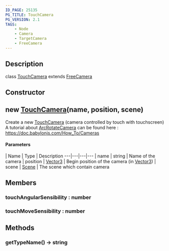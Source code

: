 ```yaml
---
ID_PAGE: 25135
PG_TITLE: TouchCamera
PG_VERSION: 2.1
TAGS:
    - Node
    - Camera
    - TargetCamera
    - FreeCamera
---
```

## Description

class [TouchCamera](/classes/2.5/TouchCamera) extends [FreeCamera](/classes/2.5/FreeCamera)



## Constructor

## new [TouchCamera](/classes/2.5/TouchCamera)(name, position, scene)

Create a new [TouchCamera](/classes/2.5/TouchCamera) (camera controlled by touch with touchscreen)
A tutorial about [ArcRotateCamera](/classes/2.5/ArcRotateCamera) can be found here : https://doc.babylonjs.com/How_To/Cameras

#### Parameters
 | Name | Type | Description
---|---|---|---
 | name | string |     Name of the camera
 | position | [Vector3](/classes/2.5/Vector3) |     Begin position of the camera (in [Vector3](/classes/2.5/Vector3))
 | scene | [Scene](/classes/2.5/Scene) |     The scene which contain camera
## Members

### touchAngularSensibility : number



### touchMoveSensibility : number



## Methods

### getTypeName() &rarr; string


